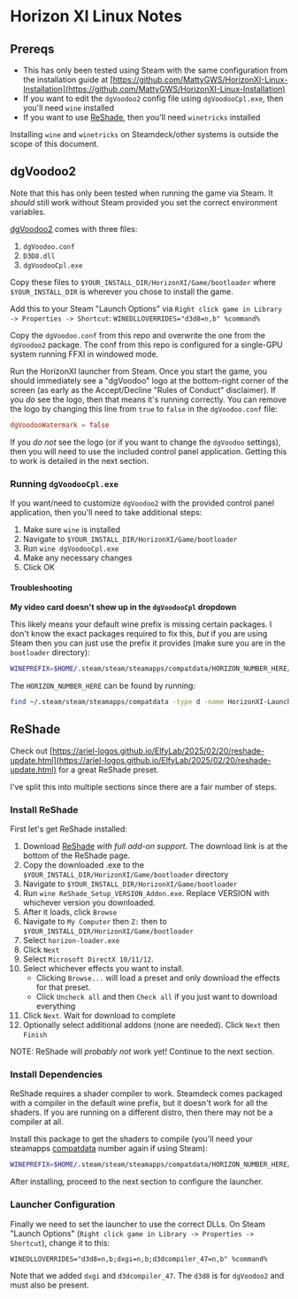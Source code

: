 # Horizon XI Linux Notes

## Prereqs

- This has only been tested using Steam with the same configuration from the installation guide at [https://github.com/MattyGWS/HorizonXI-Linux-Installation](https://github.com/MattyGWS/HorizonXI-Linux-Installation)
- If you want to edit the `dgVoodoo2` config file using `dgVoodooCpl.exe`, then you'll need `wine` installed
- If you want to use [ReShade](https://reshade.me/), then you'll need `winetricks` installed

Installing `wine` and `winetricks` on Steamdeck/other systems is outside the scope of this document.

## dgVoodoo2

Note that this has only been tested when running the game via Steam. It _should_ still work without Steam provided you set the correct environment variables.

[dgVoodoo2](https://dege.freeweb.hu/dgVoodoo2/) comes with three files:

1. `dgVoodoo.conf`
2. `D3D8.dll`
3. `dgVoodooCpl.exe`

Copy these files to `$YOUR_INSTALL_DIR/HorizonXI/Game/bootloader` where `$YOUR_INSTALL_DIR` is wherever you chose to install the game.

Add this to your Steam "Launch Options" via `Right click game in Library -> Properties -> Shortcut`:
    `WINEDLLOVERRIDES="d3d8=n,b" %command%`

Copy the `dgVoodoo.conf` from this repo and overwrite the one from the `dgVoodoo2` package. The conf from this repo is configured for a single-GPU system running FFXI in windowed mode.

Run the HorizonXI launcher from Steam. Once you start the game, you should immediately see a "dgVoodoo" logo at the bottom-right corner of the screen (as early as the Accept/Decline "Rules of Conduct" disclaimer). If you _do_ see the logo, then that means it's running correctly. You can remove the logo by changing this line from `true` to `false` in the `dgVoodoo.conf` file:

```conf
dgVoodooWatermark = false
```

If you _do not_ see the logo (or if you want to change the `dgVoodoo` settings), then you will need to use the included control panel application. Getting this to work is detailed in the next section.

### Running `dgVoodooCpl.exe`

If you want/need to customize `dgVoodoo2` with the provided control panel application, then you'll need to take additional steps:

1. Make sure `wine` is installed
2. Navigate to `$YOUR_INSTALL_DIR/HorizonXI/Game/bootloader`
3. Run `wine dgVoodooCpl.exe`
4. Make any necessary changes
5. Click OK

#### Troubleshooting

**My video card doesn't show up in the `dgVoodooCpl` dropdown**

This likely means your default wine prefix is missing certain packages. I don't know the exact packages required to fix this, _but_ if you are using Steam then you can just use the prefix it provides (make sure you are in the `bootloader` directory):

```sh
WINEPREFIX=$HOME/.steam/steam/steamapps/compatdata/HORIZON_NUMBER_HERE/pfx wine dgVoodooCpl.exe
```

The `HORIZON_NUMBER_HERE` can be found by running:

```sh
find ~/.steam/steam/steamapps/compatdata -type d -name HorizonXI-Launcher | grep -oP '/compatdata/\K\d+(?=/pfx/)'
```

## ReShade

Check out [https://ariel-logos.github.io/ElfyLab/2025/02/20/reshade-update.html](https://ariel-logos.github.io/ElfyLab/2025/02/20/reshade-update.html) for a great ReShade preset.

I've split this into multiple sections since there are a fair number of steps.

### Install ReShade

First let's get ReShade installed:

1. Download [ReShade](https://reshade.me/) _with full add-on support_. The download link is at the bottom of the ReShade page.
2. Copy the downloaded .exe to the `$YOUR_INSTALL_DIR/HorizonXI/Game/bootloader` directory
3. Navigate to `$YOUR_INSTALL_DIR/HorizonXI/Game/bootloader`
4. Run `wine ReShade_Setup_VERSION_Addon.exe`. Replace VERSION with whichever version you downloaded.
5. After it loads, click `Browse`
6. Navigate to `My Computer` then `Z:` then to `$YOUR_INSTALL_DIR/HorizonXI/Game/bootloader`
7. Select `horizon-loader.exe`
8. Click `Next`
9. Select `Microsoft DirectX 10/11/12`.
10. Select whichever effects you want to install.
    - Clicking `Browse...` will load a preset and only download the effects for that preset.
    - Click `Uncheck all` and then `Check all` if you just want to download everything
11. Click `Next`. Wait for download to complete
12. Optionally select additional addons (none are needed). Click `Next` then `Finish`

NOTE: ReShade will _probably not_ work yet! Continue to the next section.

### Install Dependencies

ReShade requires a shader compiler to work. Steamdeck comes packaged with a compiler in the default wine prefix, but it doesn't work for all the shaders. If you are running on a different distro, then there may not be a compiler at all.

Install this package to get the shaders to compile (you'll need your steamapps [compatdata](#troubleshooting) number again if using Steam):

```sh
WINEPREFIX=$HOME/.steam/steam/steamapps/compatdata/HORIZON_NUMBER_HERE/pfx winetricks d3dcompiler_47
```

After installing, proceed to the next section to configure the launcher.

### Launcher Configuration

Finally we need to set the launcher to use the correct DLLs. On Steam "Launch Options" (`Right click game in Library -> Properties -> Shortcut`), change it to this:

```
WINEDLLOVERRIDES="d3d8=n,b;dxgi=n,b;d3dcompiler_47=n,b" %command%
```

Note that we added `dxgi` and `d3dcompiler_47`. The `d3d8` is for `dgVoodoo2` and must also be present.
